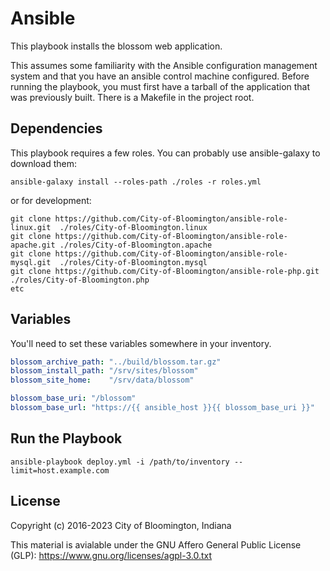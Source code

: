Ansible
======================
This playbook installs the blossom web application.

This assumes some familiarity with the Ansible configuration management system and that you have an ansible control machine configured.  Before running the playbook, you must first have a tarball of the application that was previously built.  There is a Makefile in the project root.

Dependencies
-------------
This playbook requires a few roles.
You can probably use ansible-galaxy to download them:

    ansible-galaxy install --roles-path ./roles -r roles.yml

or for development:

```
git clone https://github.com/City-of-Bloomington/ansible-role-linux.git  ./roles/City-of-Bloomington.linux
git clone https://github.com/City-of-Bloomington/ansible-role-apache.git ./roles/City-of-Bloomington.apache
git clone https://github.com/City-of-Bloomington/ansible-role-mysql.git  ./roles/City-of-Bloomington.mysql
git clone https://github.com/City-of-Bloomington/ansible-role-php.git    ./roles/City-of-Bloomington.php
etc
```

Variables
--------------
You'll need to set these variables somewhere in your inventory.

```yml
blossom_archive_path: "../build/blossom.tar.gz"
blossom_install_path: "/srv/sites/blossom"
blossom_site_home:    "/srv/data/blossom"

blossom_base_uri: "/blossom"
blossom_base_url: "https://{{ ansible_host }}{{ blossom_base_uri }}"
```

Run the Playbook
-----------------

    ansible-playbook deploy.yml -i /path/to/inventory --limit=host.example.com

License
-------

Copyright (c) 2016-2023 City of Bloomington, Indiana

This material is avialable under the GNU Affero General Public License (GLP):
https://www.gnu.org/licenses/agpl-3.0.txt


